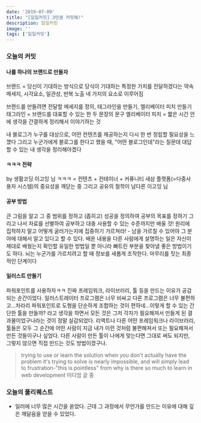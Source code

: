 ```yaml
---
date: '2019-07-09'
title: "[일일커밋] 3만큼 커밋해!"
description: 일일커밋
image: ''
tags: ['일일커밋']
---
```


### 오늘의 커밋

#### 나를 하나의 브랜드로 만들자
브랜드 = 당신이 기대하는 방식으로 당식이 기대하는 특정한 가치를 전달하겠다는 약속
메세지, 시각요소, 일관성, 반복 노출 네 가지의 요소로 이루어짐

브랜드를 만들려면 전달할 메세지를 정의, 태그라인을 만들기, 엘리베이터 피치 만들기
태그라인 = 브랜드를 대표할 수 있는 한 두 문장의 문구
엘리베이터 피치 = 짧은 시간 안에 생각을 간결하게 정리해서 이야기하는 것

내 블로그가 누구를 대상으로, 어떤 컨텐츠를 제공하는지 다시 한 번 정립할 필요성을 느꼈다
그리고 누군가에게 블로그를 한다고 했을 때, "어떤 블로그인데"라는 질문데 대답할 수 있는 내 생각을 정리해야겠다

#### ㅋㅋㅋ 전략
by 생활코딩 이고잉 님
ㅋㅋㅋ = 컨텐츠 + 컨테이너 + 커퓨니티
새삼 플랫폼(=다중사용자 시스템)의 중요성을 깨닫는 중
그리고 공유의 철학이 남다른 이고잉 님

#### 공부 방법
큰 그림을 알고 그 중 범위를 정하고 (좁히고) 성공을 정의하여 공부의 목표를 정하기
그리고 나서 자료를 선별하여 공부하고 대충 사용할 수 있는 수준까지만 배울 것!
원리에 집착하지 말고 어떻게 굴러가는지에 집중하기
가르쳐라! - 남을 가르칠 수 있어야 그 분야에 대해서 알고 있다고 할 수 있다. 배운 내용을 다른 사람에게 설명하는 일은 자신이 제대로 배웠는지 확인할 유일한 방법일 뿐 아니라 빠트린 부분을 찾아낼 좋은 방법이기도 하다. 뇌는 누군가를 가르치려고 할 때 정보를 새롭게 조작한다. 마무리를 짓는 최종적인 단계이다

#### 일러스트 만들기
파워포인트를 사용하자ㅋㅋ
진짜 프레임워크, 라이브러리, 툴 등을 만드는 이유가 공감되는 순간이었다. 일러스트레이터 프로그램은 너무 비싸고 다른 프로그램은 너무 불편하고...차라리 파워포인트로 도형을 단순하게 조합하는 것이 편하네...이렇게 할 수 있는 간단한 툴을 만들까? 라고 생각을 하면서 모든 것은 그저 각자가 필요해져서 만들게 된 결과물이었구나라는 것이 정말 실감되었다. 리액트나 다른 어떤 프레임워크나 라이브러리, 툴들은 모두 그 순간에 어떤 사람이 지금 내가 이런 것처럼 불편해져서 또는 필요해져서 만든 것들이구나 싶었다. 다른 사람이 만든 툴이 나에게 맞는다면 그대로 써도 되지만, 그렇지 않으면 직접 만드는 것도 방법이겠구나.
> trying to use or learn the solution when you don't actually have the problem it's trying to solve is nearly impossible, and will simply lead to frustration-"this is pointless"
from why is there so much to learn in web development 미디엄 글 중

### 오늘의 풀리퀘스트
- 일러에 너무 많은 시간을 쏟았다. 근데 그 과정에서 무언가를 만드는 이유에 대해 깊은 깨달음을 얻을 수 있었다.